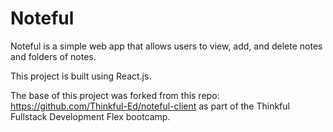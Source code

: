 # Noteful

Noteful is a simple web app that allows users to view, add, and delete notes and folders of notes.

This project is built using React.js.

The base of this project was forked from this repo: https://github.com/Thinkful-Ed/noteful-client as part of the Thinkful Fullstack Development Flex bootcamp.

